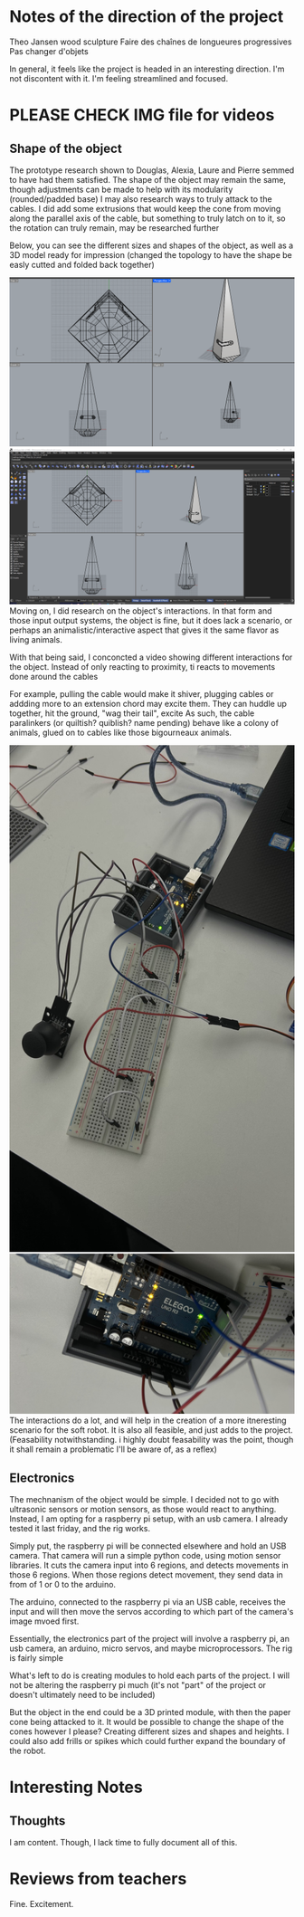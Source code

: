 # Notes of the direction of the project

Theo Jansen wood sculpture
Faire des chaînes de longueures progressives
Pas changer d'objets


In general, it feels like the project is headed in an interesting direction. I'm not discontent with it. I'm feeling streamlined and focused.


# PLEASE CHECK IMG file for videos
## Shape of the object

The prototype research shown to Douglas, Alexia, Laure and Pierre semmed to have had them satisfied. 
The shape of the object may remain the same, though adjustments can be made to help with its modularity (rounded/padded base)
I may also research ways to truly attack to the cables. I did add some extrusions that would keep the cone from moving along the parallel axis of the cable, 
but something to truly latch on to it, so the rotation can truly remain, may be researched further

Below, you can see the different sizes and shapes of the object, as well as a 3D model ready for impression (changed the topology to have the shape be easly cutted and folded back together)

![image](img/1%20(1).png)
![image](img/1%20(2).png)
Moving on, I did research on the object's interactions. In that form and those input output systems, the object is fine, but it does lack a scenario, or perhaps an animalistic/interactive aspect that gives it the same flavor as living animals.

With that being said, I conconcted a video showing different interactions for the object. Instead of only reacting to proximity, ti reacts to movements done around the cables


For example, pulling the cable would make it shiver, plugging cables or addding more to an extension chord may excite them. They can huddle up together, hit the ground, "wag their tail", excite
As such, the cable paralinkers (or quiltish? quiblish? name pending) behave like a colony of animals, glued on to cables like those bigourneaux animals.

![image](img/1%20(1).jpg)
![image](img/1%20(2).jpg)
The interactions do a lot, and will help in the creation of a more itneresting scenario for the soft robot. It is also all feasible, and just adds to the project. (Feasability notwithstanding. i highly doubt feasability was the point, though it shall remain a problematic I'll be aware of, as a reflex)

## Electronics


The mechnanism of the object would be simple. I decided not to go with ultrasonic sensors or motion sensors, as those would react to anything.
Instead, I am opting for a raspberry pi setup, with an usb camera. I already tested it last friday, and the rig works.

Simply put, the raspberry pi will be connected elsewhere and hold an USB camera. That camera will run a simple python code, using motion sensor libraries. 
It cuts the camera input into 6 regions, and detects movements in those 6 regions.
When those regions detect movement, they send data in from of 1 or 0 to the arduino.


The arduino, connected to the raspberry pi via an USB cable, receives the input and will then move the servos according to which part of the camera's image mvoed first.


Essentially, the electronics part of the project will involve a raspberry pi, an usb camera, an arduino, micro servos, and maybe microprocessors. The rig is fairly simple

What's left to do is creating modules to hold each parts of the project. I will not be altering the raspberry pi much (it's not "part" of the project or doesn't ultimately need to be included)

But the object in the end could be a 3D printed module, with then the paper cone being attacked to it. 
It would be possible to change the shape of the cones however I please? Creating different sizes and  shapes and heights. I could also add frills or spikes which could further expand the boundary of the robot.

# Interesting Notes


## Thoughts


I am content. Though, I lack time to fully document all of this.

# Reviews from teachers
Fine. Excitement.
